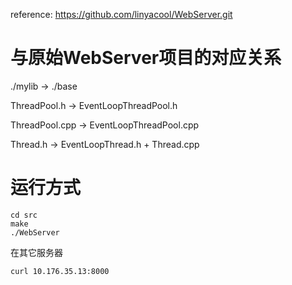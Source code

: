 reference: https://github.com/linyacool/WebServer.git

# 与原始WebServer项目的对应关系

./mylib -> ./base

ThreadPool.h -> EventLoopThreadPool.h

ThreadPool.cpp -> EventLoopThreadPool.cpp

Thread.h -> EventLoopThread.h + Thread.cpp


# 运行方式

```
cd src
make
./WebServer
```

在其它服务器
```
curl 10.176.35.13:8000
```


